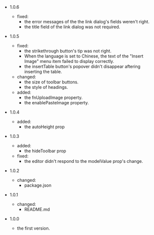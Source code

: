 - 1.0.6

  - fixed:
    - the error messages of the the link dialog's fields weren't right.
    - the title field of the link dialog was not required.

- 1.0.5

  - fixed:
    - the strikethrough button's tip was not right.
    - When the language is set to Chinese, the text of the "Insert Image" menu item failed to display correctly.
    - the insertTable button's popover didn't disappear aftering inserting the table.
  - changed:
    - the size of toolbar buttons.
    - the style of headings.
  - added:
    - the fnUploadImage property.
    - the enablePasteImage property.

- 1.0.4

  - added:
    - the autoHeight prop

- 1.0.3

  - added:
    - the hideToolbar prop
  - fixed:
    - the editor didn't respond to the modelValue prop's change.

- 1.0.2

  - changed:
    - package.json

- 1.0.1

  - changed:
    - README.md

- 1.0.0
  - the first version.
